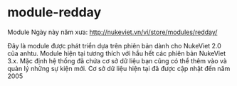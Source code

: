# module-redday
Module Ngày này năm xưa: http://nukeviet.vn/vi/store/modules/redday/

Đây là module được phát triển dựa trên phiên bản dành cho NukeViet 2.0 của anhtu. Module hiện tại tương thích với hầu hết các phiên bản NukeViet 3.x.
Mặc định hệ thống đã chứa cơ sở dữ liệu bạn cũng có thể thêm vào và quản lý những sự kiện mới. Cơ sở dữ liệu hiện tại đã được cập nhật đến năm 2005
